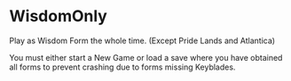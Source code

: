 # WisdomOnly

Play as Wisdom Form the whole time. (Except Pride Lands and Atlantica)

You must either start a New Game or load a save where you have obtained all forms to prevent crashing due to forms missing Keyblades.
